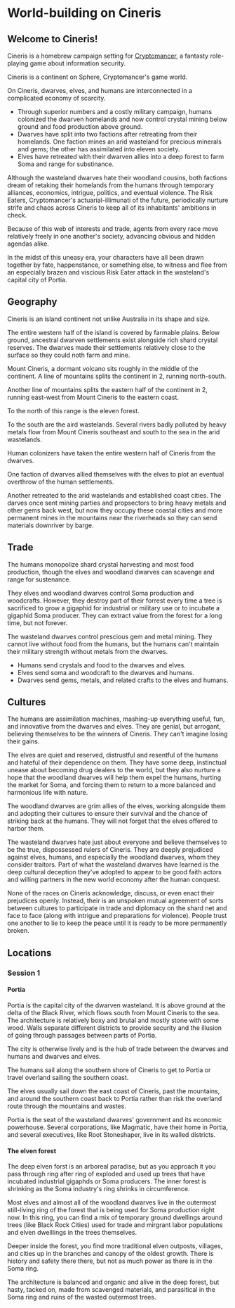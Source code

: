# World-building on Cineris

## Welcome to Cineris!

Cineris is a homebrew campaign setting for [Cryptomancer](http://cryptorpg.com), a fantasty role-playing game about information security.

Cineris is a continent on Sphere, Cryptomancer's game world.

On Cineris, dwarves, elves, and humans are interconnected in a complicated economy of scarcity.

- Through superior numbers and a costly military campaign, humans colonized the dwarven homelands and now control crystal mining below ground and food production above ground.
- Dwarves have split into two factions after retreating from their homelands. One faction mines an arid wasteland for precious minerals and gems; the other has assimilated into eleven society. 
- Elves have retreated with their dwarven allies into a deep forest to farm Soma and range for substinance.

Although the wasteland dwarves hate their woodland cousins, both factions dream of retaking their homelands from the humans through temporary alliances, economics, intrigue, politics, and eventual violence. The Risk Eaters, Cryptomancer's actuarial-illimunati of the future, periodically nurture strife and chaos across Cineris to keep all of its inhabitants' ambitions in check.

Because of this web of interests and trade, agents from every race move relatively freely in one another's society, advancing obvious and hidden agendas alike.

In the midst of this uneasy era, your characters have all been drawn together by fate, happenstance, or something else, to witness and flee from an especially brazen and viscious Risk Eater attack in the wasteland's capital city of Portia.

## Geography

Cineris is an island continent not unlike Australia in its shape and size.

The entire western half of the island is covered by farmable plains. Below ground, ancestral dwarven settlements exist alongside rich shard crystal reserves. The dwarves made their settlements relatively close to the surface so they could noth farm and mine.

Mount Cineris, a dormant volcano sits roughly in the middle of the continent. A line of mountains splits the continent in 2, running north-south. 

Another line of mountains splits the eastern half of the continent in 2, running east-west from Mount Cineris to the eastern coast.

To the north of this range is the eleven forest.

To the south are the aird wastelands. Several rivers badly polluted by heavy metals flow from Mount Cineris southeast and south to the sea in the arid wastelands.

Human colonizers have taken the entire western half of Cineris from the dwarves.

One faction of dwarves allied themselves with the elves to plot an eventual overthrow of the human settlements.

Another retreated to the arid wastelands and established coast cities. The darves once sent mining parties and propsectors to bring heavy metals and other gems back west, but now they occupy these coastal cities and more permanent mines in the mountains near the riverheads so they can send materials downriver by barge.

## Trade

The humans monopolize shard crystal harvesting and most food production, though the elves and woodland dwarves can scavenge and range for sustenance.

They elves and woodland dwarves control Soma production and woodcrafts. However, they destroy part of their forrest every time a tree is sacrificed to grow a gigaphid for industrial or military use or to incubate a gigaphid Soma producer. They can extract value from the forest for a long time, but not forever.

The wasteland dwarves control prescious gem and metal mining. They cannot live without food from the humans, but the humans can't maintain their military strength without metals from the dwarves.

- Humans send crystals and food to the dwarves and elves.
- Elves send soma and woodcraft to the dwarves and humans.
- Dwarves send gems, metals, and related crafts to the elves and humans.

## Cultures

The humans are assimilation machines, mashing-up everything useful, fun, and innovative from the dwarves and elves. They are genial, but arrogant, believing themselves to be the winners of Cineris. They can't imagine losing their gains.

The elves are quiet and reserved, distrustful and resentful of the humans and hateful of their dependence on them. They have some deep, instinctual unease about becoming drug dealers to the world, but they also nurture a hope that the woodland dwarves will help them expel the humans, hurting the market for Soma, and forcing them to return to a more balanced and harmonious life with nature.

The woodland dwarves are grim allies of the elves, working alongside them and adopting their cultures to ensure their survival and the chance of striking back at the humans. They will not forget that the elves offered to harbor them.

The wasteland dwarves hate just about everyone and believe themselves to be the true, dispossessed rulers of Cineris. They are deeply prejudiced against elves, humans, and especially the woodland dwarves, whom they consider traitors. Part of what the wasteland dwarves have learned is the deep cultural deception they've adopted to appear to be good faith actors and willing partners in the new world economy after the human conquest.

None of the races on Cineris acknowledge, discuss, or even enact their prejudices openly. Instead, their is an unspoken mutual agreement of sorts between cultures to participate in trade and diplomacy on the shard net and face to face (along with intrigue and preparations for violence). People trust one another to lie to keep the peace until it is ready to be more permanently broken.

## Locations

### Session 1

#### Portia

Portia is the capital city of the dwarven wasteland. It is above ground at the delta of the Black River, which flows south from Mount Cineris to the sea. The architecture is relatively boxy and brutal and mostly stone with some wood. Walls separate different districts to provide security and the illusion of going through passages between parts of Portia. 

The city is otherwise lively and is the hub of trade between the dwarves and humans and dwarves and elves. 

The humans sail along the southern shore of Cineris to get to Portia or travel overland sailing the southern coast. 

The elves usually sail down the east coast of Cineris, past the mountains, and around the southern coast back to Portia rather than risk the overland route through the mountains and wastes.

Portia is the seat of the wasteland dwarves' government and its economic powerhouse. Several corporations, like Magmatic, have their home in Portia, and several executives, like Root Stoneshaper, live in its walled districts.

#### The elven forest

The deep elven forst is an arboreal paradise, but as you approach it you pass through ring after ring of exploded and used up trees that have incubated industrial gigaphds or Soma producers. The inner forest is shrinking as the Soma industry's ring shrinks in circumference. 

Most elves and almost all of the woodland dwarves live in the outermost still-living ring of the forest that is being used for Soma production right now. In this ring, you can find a mix of temporary ground dwellings around trees (like Black Rock Cities) used for trade and mirgrant labor populations and elven dwelllings in the trees themselves. 

Deeper inside the forest, you find more traditional elven outposts, villages, and cities up in the branches and canopy of the oldest growth. There is history and safety there there, but not as much power as there is in the Soma ring. 

The architecture is balanced and organic and alive in the deep forest, but hasty, tacked on, made from scavenged materials, and parasitical in the Soma ring and ruins of the wasted outermost trees.

